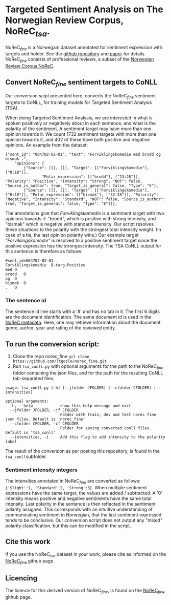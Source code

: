 # Targeted Sentiment Analysis on The Norwegian Review Corpus, NoReC<sub>*tsa*</sub>. 
NoReC<sub>*fine*</sub> is a Norwegain dataset annotated for sentiment expression with targets and holder. See the [github repository](https://github.com/ltgoslo/norec_fine) and [paper](https://www.aclweb.org/anthology/2020.lrec-1.618) for details.  
NoReC<sub>*fine*</sub> consists of professional reviews, a subset of the [Norwegian Review Corpus NoReC](https://github.com/ltgoslo/norec). 
## Convert NoReC<sub>*fine*</sub> sentiment targets to CoNLL

Our conversion scipt presented here, converts the NoReC<sub>*fine*</sub> sentiment targets to CoNLL, for training models for Targeted Sentiment Analysis (TSA).  

When doing Targeted Sentiment Analysis, we are interested in what is spoken positively or negatively about in each sentence, and what is the polarity of the sentiment. A sentiment target may have more than one opinion towards it. We count 1732 sentiment targets with more than one opinion towards it, and 402 of these have both positive and negative opinions. An example from the dataset: 

```
{"sent_id": "004702-02-01", "text": "Forviklingskomedie med brodd og bismak .", 
    "opinions": [
        {"Source": [[], []], "Target": [["Forviklingskomedie"], ["0:18"]], 
                "Polar_expression": [["brodd"], ["23:28"]], "Polarity": "Positive", "Intensity": "Strong", "NOT": false, "Source_is_author": true, "Target_is_general": false, "Type": "E"}, 
        {"Source": [[], []], "Target": [["Forviklingskomedie"], ["0:18"]], "Polar_expression": [["bismak"], ["32:38"]], "Polarity": "Negative", "Intensity": "Standard", "NOT": false, "Source_is_author": true, "Target_is_general": false, "Type": "E"}]},
```
The annotations give that *Forviklingskomedie* is a sentiment target with two opinions towards it: "brodd", which is positive with strong intensity, and "bismak" which is negative with standard intensity. Our script resolves these situations to the polarity with the strongest total intensity weight. (In case of a tie, the last opinion polarity wins.) Our example target *"Forviklingskomedie"* is resolved to a positive sentiment target since the  positive expression has the strongest intensity. The TSA CoNLL output for this sentence is therefore as follows:
```
#sent_id=004702-02-01
Forviklingskomedie	B-targ-Positive
med	O
brodd	O
og	O
bismak	O
.	O
```
### The sentence id
The sentence id line starts with a '#' and has no tab in it. The first 6 digits are the document identification. The same document id is used in the [NoReC metadata](https://github.com/ltgoslo/norec/tree/master/data). Here, one may retrieve information about the document genre, author, year and rating of the reviewed entity.


## To run the conversion script:
1. Clone the repo norec_fine
`git clone https://github.com/ltgoslo/norec_fine.git`
2. Run `tsa_conll.py` with optional arguments for the path to the NoReC<sub>*fine*</sub> folder containing the json files, and for the path for the resulting CoNLL tab-separated files.  
```
usage: tsa_conll.py [-h] [--jfolder JFOLDER] [--cfolder CFOLDER] [--intensities]

optional arguments:
  -h, --help            show this help message and exit
  --jfolder JFOLDER, -jf JFOLDER
                        Folder with train, dev and test norec fine json files. Default is 'norec_fine'
  --cfolder CFOLDER, -cf CFOLDER
                        Folder for saving converted conll files. Default is 'tsa_conll'
  --intensities, -i     Add this flag to add intensity to the polarity label
```

The result of the conversion as per posting this repository, is found in the `tsa_conll`subfolder.

### Sentiment intensity integers
The intensities annotated in NoReC<sub>*fine*</sub> are converted as follows: `{'Slight':1, 'Standard':2, 'Strong':3}`. When multiple sentiment expressions have the same target, the values are added / subtracted. A '0' intensity means positive and negative sentiments have the same total intensity. Last polarity in the sentence is then reflected in the sentiment polarity assigned. This corresponds with an intuitive understanding of communicating sentiment in Norwegian, that the last sentiment expressed tends to be conclusive. Our conversion script does not output any "mixed" polarity classification, but this can be modified in the script.

## Cite this work
If you use the NoReC<sub>*tsa*</sub> dataset in your work, please cite as informed on the [NoReC<sub>*fine*</sub>](https://github.com/ltgoslo/norec_fine#cite) github page.
## Licencing
The licence for this derived version of NoReC<sub>*fine*</sub>, is found on the [NoReC<sub>*fine*</sub>](https://github.com/ltgoslo/norec_fine#cite) github page.
